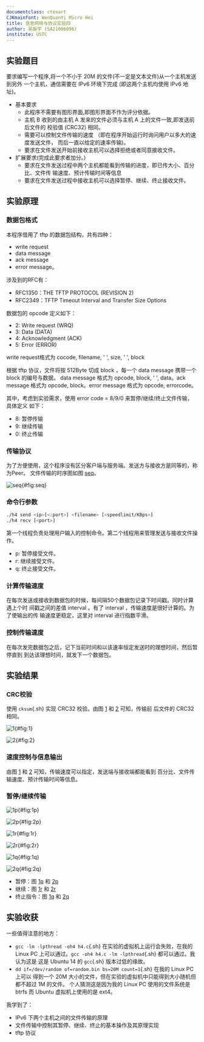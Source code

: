 ```yaml
---
documentclass: ctexart
CJKmainfont: WenQuanYi Micro Hei
title: 信息网络与协议实验四
author: 吴振宇 (SA21006096)
institute: USTC
---
```


## 实验题目

要求编写一个程序,将一个不小于 20M 的文件(不一定是文本文件)从一个主机发送到另外
一个主机，通信需要在 IPv6 环境下完成 (即这两个主机均使用 IPv6 地址)。

- 基本要求
  - 此程序不需要有图形界面,即图形界面不作为评分依据。
  - 主机 B 收到的由主机 A 发来的文件必须与主机 A 上的文件一致,即发送前后文件的
  校验值 (CRC32) 相同。
  - 需要可以控制文件传输的速度 （即在程序开始运行时询问用户以多大的速度发送文件，
  而后一直以给定的速率传输)。
  - 要求在文件发送开始前接收主机可以选择拒绝或者同意接收文件。
- 扩展要求(完成此要求者加分。)
  - 要求在文件发送过程中两个主机都能看到传输的进度，即已传大小、百分比、文件传
  输速度、预计传输时间等信息
  - 要求在文件发送过程中接收主机可以选择暂停、继续、终止接收文件。

## 实验原理

### 数据包格式

本程序借用了 tftp 的数据包结构，共有四种：

- write request
- data message
- ack message
- error message。

涉及到的RFC有：

- RFC1350：THE TFTP PROTOCOL (REVISION 2)
- RFC2349：TFTP Timeout Interval and Transfer Size Options

数据包的 opcode 定义如下：

- 2: Write request (WRQ)
- 3: Data (DATA)
- 4: Acknowledgment (ACK)
- 5: Error (ERROR)

write request格式为 cocode, filename, ' ', size, ' ', block

根据 tftp 协议，文件将按 512Byte 切成 block ，每一个 data message 携带一个
block 的编号与数据。 data message 格式为 opcode, block, ' ', data。ack message
格式为 opcode, block。error message 格式为 opcode, errorcode。

其中，考虑到实验需求，使用 error code = 8/9/0 来暂停/继续/终止文件传输，具体定义
如下：

- 8: 暂停传输
- 9: 继续传输
- 0: 终止传输

### 传输协议

为了方便使用，这个程序没有区分客户端与服务端。发送方与接收方是同等的，称为Peer。
文件传输的时序图如图 [seq](#fig:seq)。

![seq](images/4/seq.png "seq"){#fig:seq}

### 命令行参数

```sh
./h4 send <ip>[<:port>] <filename> [<speedlimit/KBps>]
./h4 recv [<port>]
```

第一个线程负责处理用户输入的控制命令。第二个线程用来管理发送与接收文件操作。

- p: 暂停接受文件。
- r: 继续接受文件。
- q: 终止接受文件。

### 计算传输速度

在每次发送或接收到数据包的时候，每间隔50个数据包记录下时间戳。同时计算遇上个时
间戳之间的差值 interval 。有了 interval ，传输速度是很好计算的。为了使输出的传
输速度更稳定，这里对 interval 进行指数平滑。

### 控制传输速度

在每次发完数据包之后，记下当前时间和以该速率恒定发送时的理想时间，然后暂停直到
到达该理想时间，就发下一个数据包。

## 实验结果

### CRC校验

使用 `cksum`{.sh} 实现 CRC32 校验。由图 [1](#fig:1) 和 [2](#fig:2) 可知，传输前
后文件的 CRC32 相同。

![1](images/4/1.png "1"){#fig:1}

![2](images/4/2.png "2"){#fig:2}

### 速度控制与信息输出

由图 [1](#fig:1) 和 [2](#fig:2) 可知，传输速度可以指定，发送端与接收端都能看到
百分比、文件传输速度、预计传输时间等信息。

### 暂停/继续传输

![1p](images/4/1p.png "1p"){#fig:1p}

![2p](images/4/2p.png "2p"){#fig:2p}

![1r](images/4/1r.png "1r"){#fig:1r}

![2r](images/4/2r.png "2r"){#fig:2r}

![1q](images/4/1q.png "1q"){#fig:1q}

![2q](images/4/2q.png "2q"){#fig:2q}

- 暂停：图 [1p](#fig:1p) 和 [2p](#fig:2p)
- 继续：图 [1r](#fig:1r) 和 [2r](#fig:2r)
- 终止指令：图 [1q](#fig:1q) 和 [2q](#fig:2q)

## 实验收获

一些值得注意的地方：

- `gcc -lm -lpthread -oh4 h4.c`{.sh} 在实验的虚拟机上运行会失败，在我的 Linux
PC 上可以通过。`gcc -oh4 h4.c -lm -lpthread`{.sh} 都可以通过。我认为这是
这是 Ubuntu 14 的 `gcc`{.sh} 版本过低的缘故。
- `dd if=/dev/random of=random.bin bs=20M count=1`{.sh} 在我的 Linux PC 上可以
得到一个 20M 大小的文件，但在实验的虚拟机中只能得到大小随机但都不超过 1M 的文件。
个人猜测这是因为我的 Linux PC 使用的文件系统是 btrfs 而 Ubuntu 虚拟机上使用的是
ext4。

我学到了：

- IPv6 下两个主机之间的文件传输的原理
- 文件传输中控制其暂停、继续、终止的基本操作及其原理实现
- tftp 协议
